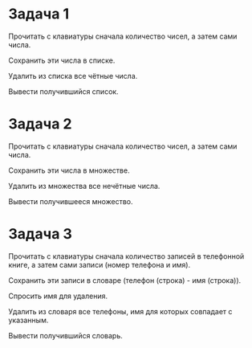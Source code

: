 # Задача 1

Прочитать с клавиатуры сначала количество чисел, а затем сами числа.

Сохранить эти числа в списке.

Удалить из списка все чётные числа.

Вывести получившийся список.

# Задача 2

Прочитать с клавиатуры сначала количество чисел, а затем сами числа.

Сохранить эти числа в множестве.

Удалить из множества все нечётные числа.

Вывести получившееся множество.

# Задача 3

Прочитать с клавиатуры сначала количество записей в телефонной книге, а затем сами записи (номер телефона и имя).

Сохранить эти записи в словаре (телефон (строка) - имя (строка)).

Спросить имя для удаления.

Удалить из словаря все телефоны, имя для которых совпадает с указанным.

Вывести получившийся словарь.
